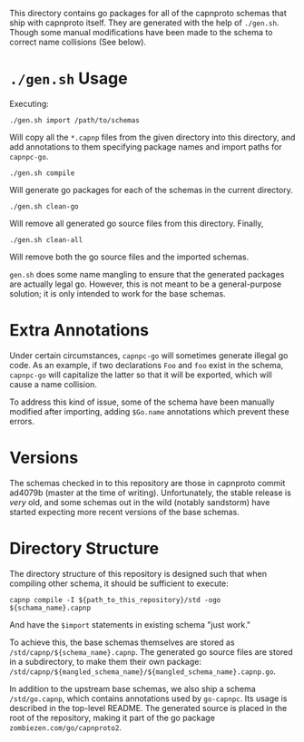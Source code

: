 This directory contains go packages for all of the capnproto
schemas that ship with capnproto itself. They are generated with
the help of `./gen.sh`. Though some manual modifications have been made
to the schema to correct name collisions (See below).

# `./gen.sh` Usage

Executing:

    ./gen.sh import /path/to/schemas

Will copy all the `*.capnp` files from the given directory into this
directory, and add annotations to them specifying package names and
import paths for `capnpc-go`.

    ./gen.sh compile

Will generate go packages for each of the schemas in the current
directory.

    ./gen.sh clean-go

Will remove all generated go source files from this directory. Finally,

    ./gen.sh clean-all

Will remove both the go source files and the imported schemas.

`gen.sh` does some name mangling to ensure that the generated packages
are actually legal go. However, this is not meant to be a
general-purpose solution; it is only intended to work for the base
schemas.

# Extra Annotations

Under certain circumstances, `capnpc-go` will sometimes generate illegal
go code. As an example, if two declarations `Foo` and `foo` exist in the
schema, `capnpc-go` will capitalize the latter so that it will be
exported, which will cause a name collision.

To address this kind of issue, some of the schema have been manually
modified after importing, adding `$Go.name` annotations which prevent
these errors.

# Versions

The schemas checked in to this repository are those in capnproto commit
ad4079b (master at the time of writing). Unfortunately, the stable
release is *very* old, and some schemas out in the wild (notably
sandstorm) have started expecting more recent versions of the base
schemas.

# Directory Structure

The directory structure of this repository is designed such that when
compiling other schema, it should be sufficient to execute:

    capnp compile -I ${path_to_this_repository}/std -ogo ${schama_name}.capnp

And have the `$import` statements in existing schema "just work."

To achieve this, the base schemas themselves are stored as
`/std/capnp/${schema_name}.capnp`. The generated go source files are
stored in  a subdirectory, to make them their own package:
`/std/capnp/${mangled_schema_name}/${mangled_schema_name}.capnp.go`.

In addition to the upstream base schemas, we also ship a schema
`/std/go.capnp`, which contains annotations used by `go-capnpc`. Its
usage is described in the top-level README. The generated source is
placed in the root of the repository, making it part of the go package
`zombiezen.com/go/capnproto2`.
